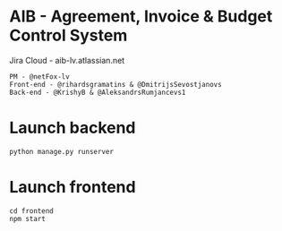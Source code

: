 # AIB - Agreement, Invoice & Budget Control System

Jira Cloud - aib-lv.atlassian.net

```
PM - @netFox-lv 
Front-end - @rihardsgramatins & @DmitrijsSevostjanovs
Back-end - @KrishyB & @AleksandrsRumjancevs1
```
# Launch backend 
```
python manage.py runserver
```
# Launch frontend
```
cd frontend
npm start
```
